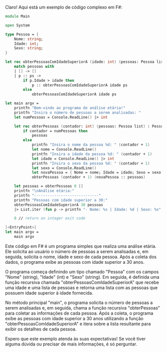 Claro! Aqui está um exemplo de código complexo em F#:

```fsharp
module Main

open System

type Pessoa = {
    Nome: string;
    Idade: int;
    Sexo: string;
}

let rec obterPessoasComIdadeSuperiorA (idade: int) (pessoas: Pessoa list) : Pessoa list =
    match pessoas with
    | [] -> []
    | p :: ps ->
        if p.Idade > idade then
            p :: obterPessoasComIdadeSuperiorA idade ps
        else
            obterPessoasComIdadeSuperiorA idade ps

let main argv =
    printfn "Bem-vindo ao programa de análise etária!"
    printfn "Insira o número de pessoas a serem analisadas: "
    let numPessoas = Console.ReadLine() |> int

    let rec obterPessoas (contador: int) (pessoas: Pessoa list) : Pessoa list =
        if contador = numPessoas then
            pessoas
        else
            printfn "Insira o nome da pessoa %d: " (contador + 1)
            let nome = Console.ReadLine()
            printfn "Insira a idade da pessoa %d: " (contador + 1)
            let idade = Console.ReadLine() |> int
            printfn "Insira o sexo da pessoa %d: " (contador + 1)
            let sexo = Console.ReadLine()
            let novaPessoa = { Nome = nome; Idade = idade; Sexo = sexo }
            obterPessoas (contador + 1) (novaPessoa :: pessoas)

    let pessoas = obterPessoas 0 []
    printfn "\nAnálise etária:"
    printfn "-----------------------------"
    printfn "Pessoas com idade superior a 30:"
    obterPessoasComIdadeSuperiorA 30 pessoas
    |> List.iter (fun p -> printfn "- Nome: %s | Idade: %d | Sexo: %s" p.Nome p.Idade p.Sexo)

    0 // return an integer exit code

[<EntryPoint>]
let main argv =
    main argv
```

Este código em F# é um programa simples que realiza uma análise etária. Ele solicita ao usuário o número de pessoas a serem analisadas e, em seguida, solicita o nome, idade e sexo de cada pessoa. Após a coleta dos dados, o programa exibe as pessoas com idade superior a 30 anos.

O programa começa definindo um tipo chamado "Pessoa" com os campos "Nome" (string), "Idade" (int) e "Sexo" (string). Em seguida, é definida uma função recursiva chamada "obterPessoasComIdadeSuperiorA" que recebe uma idade e uma lista de pessoas e retorna uma lista com as pessoas que possuem idade superior à idade fornecida.

No método principal "main", o programa solicita o número de pessoas a serem analisadas e, em seguida, chama a função recursiva "obterPessoas" para coletar as informações de cada pessoa. Após a coleta, o programa exibe as pessoas com idade superior a 30 anos utilizando a função "obterPessoasComIdadeSuperiorA" e itera sobre a lista resultante para exibir os detalhes de cada pessoa.

Espero que este exemplo atenda às suas expectativas! Se você tiver alguma dúvida ou precisar de mais informações, é só perguntar.